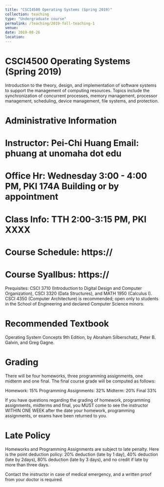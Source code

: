 ```yaml
---
title: "CSCI4500 Operating Systems (Spring 2019)"
collection: teaching
type: "Undergraduate course"
permalink: /teaching/2019-fall-teaching-1
venue: 
date: 2019-08-26
location: 
---
```




CSCI4500 Operating Systems (Spring 2019)
============

Introduction to the theory, design, and implementation of software systems to support the management of computing resources. Topics include the synchronization of concurrent processes, memory management, processor management, scheduling, device management, file systems, and protection.

Administrative Information
============
Instructor:	Pei-Chi Huang    Email: phuang at unomaha dot edu
====
Office Hr:	Wednesday 3:00 - 4:00 PM, PKI 174A Building or by appointment
====
Class Info:	TTH 2:00-3:15 PM, PKI XXXX
====
Course Schedule:	https://
======
Course Syallbus:	https://
======
Prequisites:	CSCI 3710 (Introduction to Digital Design and Computer Organization), CSCI 3320 (Data Structures), and MATH 1950 (Calculus I). CSCI 4350 (Computer Architecture) is recommended; open only to students in the School of Engineering and declared Computer Science minors.

Recommended Textbook
=======
Operating System Concepts 9th Edition, by Abraham Silberschatz, Peter B. Galvin, and Greg Gagne.

Grading
=======
There will be four homeworks, three programming assignments, one midterm and one final.
The final course grade will be computed as follows:

Homework: 15%
Programming Assignments: 32%
Midterm: 20%
Final 33%

If you have questions regarding the grading of homework, programming assignments, midterms and final, you MUST come to see the instructor WITHIN ONE WEEK after the date your homework, programming assignments, or exams have been returned to you.

Late Policy
=========
Homeworks and Programming Assignments are subject to late penalty. Here is the point deduction policy: 20% deduction (late by 1 day), 40% deduction (late by 2days), 80% deduction (late by 3 days), and no credit if late by more than three days. 

Contact the instructor in case of medical emergency, and a written proof from your doctor is required.

